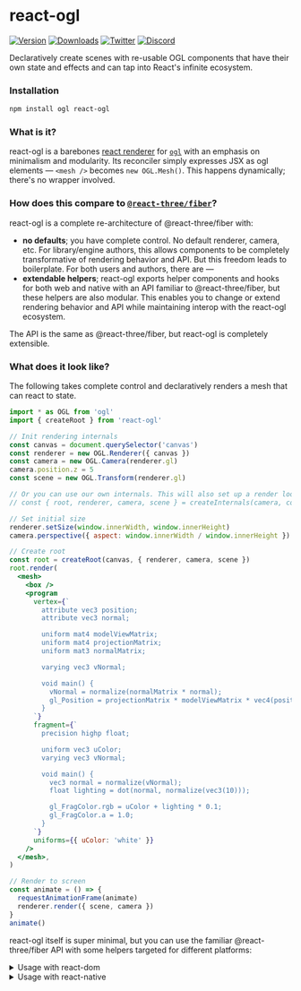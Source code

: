 # react-ogl

[![Version](https://img.shields.io/npm/v/react-ogl?style=flat&colorA=000000&colorB=000000)](https://npmjs.com/package/react-ogl)
[![Downloads](https://img.shields.io/npm/dt/react-ogl.svg?style=flat&colorA=000000&colorB=000000)](https://npmjs.com/package/react-ogl)
[![Twitter](https://img.shields.io/twitter/follow/pmndrs?label=%40pmndrs&style=flat&colorA=000000&colorB=000000&logo=twitter&logoColor=000000)](https://twitter.com/pmndrs)
[![Discord](https://img.shields.io/discord/740090768164651008?style=flat&colorA=000000&colorB=000000&label=discord&logo=discord&logoColor=000000)](https://discord.gg/poimandres)

Declaratively create scenes with re-usable OGL components that have their own state and effects and can tap into React's infinite ecosystem.

### Installation

```bash
npm install ogl react-ogl
```

### What is it?

react-ogl is a barebones [react renderer](https://reactjs.org/docs/codebase-overview.html#renderers) for [`ogl`](https://npmjs.com/ogl) with an emphasis on minimalism and modularity. Its reconciler simply expresses JSX as ogl elements — `<mesh />` becomes `new OGL.Mesh()`. This happens dynamically; there's no wrapper involved.

### How does this compare to [`@react-three/fiber`](https://github.com/pmndrs/react-three-fiber)?

react-ogl is a complete re-architecture of @react-three/fiber with:

- **no defaults**; you have complete control. No default renderer, camera, etc. For library/engine authors, this allows components to be completely transformative of rendering behavior and API. But this freedom leads to boilerplate. For both users and authors, there are —
- **extendable helpers**; react-ogl exports helper components and hooks for both web and native with an API familiar to @react-three/fiber, but these helpers are also modular. This enables you to change or extend rendering behavior and API while maintaining interop with the react-ogl ecosystem.

The API is the same as @react-three/fiber, but react-ogl is completely extensible.

### What does it look like?

The following takes complete control and declaratively renders a mesh that can react to state.

```jsx
import * as OGL from 'ogl'
import { createRoot } from 'react-ogl'

// Init rendering internals
const canvas = document.querySelector('canvas')
const renderer = new OGL.Renderer({ canvas })
const camera = new OGL.Camera(renderer.gl)
camera.position.z = 5
const scene = new OGL.Transform(renderer.gl)

// Or you can use our own internals. This will also set up a render loop.
// const { root, renderer, camera, scene } = createInternals(camera, config)

// Set initial size
renderer.setSize(window.innerWidth, window.innerHeight)
camera.perspective({ aspect: window.innerWidth / window.innerHeight })

// Create root
const root = createRoot(canvas, { renderer, camera, scene })
root.render(
  <mesh>
    <box />
    <program
      vertex={`
        attribute vec3 position;
        attribute vec3 normal;

        uniform mat4 modelViewMatrix;
        uniform mat4 projectionMatrix;
        uniform mat3 normalMatrix;

        varying vec3 vNormal;

        void main() {
          vNormal = normalize(normalMatrix * normal);
          gl_Position = projectionMatrix * modelViewMatrix * vec4(position, 1.0);
        }
      `}
      fragment={`
        precision highp float;

        uniform vec3 uColor;
        varying vec3 vNormal;

        void main() {
          vec3 normal = normalize(vNormal);
          float lighting = dot(normal, normalize(vec3(10)));

          gl_FragColor.rgb = uColor + lighting * 0.1;
          gl_FragColor.a = 1.0;
        }
      `}
      uniforms={{ uColor: 'white' }}
    />
  </mesh>,
)

// Render to screen
const animate = () => {
  requestAnimationFrame(animate)
  renderer.render({ scene, camera })
}
animate()
```

react-ogl itself is super minimal, but you can use the familiar @react-three/fiber API with some helpers targeted for different platforms:

<details>
  <summary>Usage with react-dom</summary>

<br />

This example uses [`create-react-app`](https://reactjs.org/docs/create-a-new-react-app.html#create-react-app) for the sake of simplicity, but you can use your own environment or [create a codesandbox](https://react.new).

```bash
# Create app
npx create-react-app my-app
cd my-app

# Install dependencies
npm install ogl react-ogl

# Start
npm run start
```

Inside of our app, we can use the same API as @react-three/fiber but with OGL elements and methods.

```jsx
import { useRef, useState } from 'react'
import { useFrame, Canvas } from 'react-ogl/web'
import { render } from 'react-dom'

const Box = (props) => {
  const mesh = useRef()
  const [hovered, setHover] = useState(false)
  const [active, setActive] = useState(false)

  useFrame(() => (mesh.current.rotation.x += 0.01))

  return (
    <mesh
      {...props}
      ref={mesh}
      scale={active ? 1.5 : 1}
      onClick={() => setActive((value) => !value)}
      onPointerOver={() => setHover(true)}
      onPointerOut={() => setHover(false)}
    >
      <box />
      <program
        vertex={`
          attribute vec3 position;
          attribute vec3 normal;

          uniform mat4 modelViewMatrix;
          uniform mat4 projectionMatrix;
          uniform mat3 normalMatrix;

          varying vec3 vNormal;

          void main() {
            vNormal = normalize(normalMatrix * normal);
            gl_Position = projectionMatrix * modelViewMatrix * vec4(position, 1.0);
          }
        `}
        fragment={`
          precision highp float;

          uniform vec3 uColor;
          varying vec3 vNormal;

          void main() {
            vec3 normal = normalize(vNormal);
            float lighting = dot(normal, normalize(vec3(10)));

            gl_FragColor.rgb = uColor + lighting * 0.1;
            gl_FragColor.a = 1.0;
          }
        `}
        uniforms={{ uColor: hovered ? 'hotpink' : 'orange' }}
      />
    </mesh>
  )
}

render(
  <Canvas camera={{ position: [0, 0, 8] }}>
    <Box position={[-1.2, 0, 0]} />
    <Box position={[1.2, 0, 0]} />
  </Canvas>,
  document.getElementById('root'),
)
```

</details>

<details>
  <summary>Usage with react-native</summary>

<br />

This example uses [`expo-cli`](https://docs.expo.dev/get-started/create-a-new-app) but you can create a bare app with `react-native` CLI as well.

```bash
# Create app and cd into it
npx expo init my-app # or npx react-native init my-app
cd my-app

# Automatically install & link expo modules
npx install-expo-modules
expo install expo-gl

# Install NPM dependencies
npm install ogl react-ogl

# Start
npm run start
```

We'll also need to configure `metro.config.js` to look for the mjs file extension that ogl uses.

```js
module.exports = {
  resolver: {
    sourceExts: ['json', 'js', 'jsx', 'ts', 'tsx', 'cjs', 'mjs'],
    assetExts: ['glb', 'gltf', 'png', 'jpg'],
  },
}
```

Inside of our app, you can use the same API as web while running on native OpenGLES — no webview needed.

```js
import React, { useRef, useState } from 'react'
import { useFrame, Canvas } from 'react-ogl/native'

const Box = (props) => {
  const mesh = useRef()
  const [hovered, setHover] = useState(false)
  const [active, setActive] = useState(false)

  useFrame(() => (mesh.current.rotation.x += 0.01))

  return (
    <mesh
      {...props}
      ref={mesh}
      scale={active ? 1.5 : 1}
      onClick={() => setActive((value) => !value)}
      onPointerOver={() => setHover(true)}
      onPointerOut={() => setHover(false)}
    >
      <box />
      <program
        vertex={`
          attribute vec3 position;
          attribute vec3 normal;

          uniform mat4 modelViewMatrix;
          uniform mat4 projectionMatrix;
          uniform mat3 normalMatrix;

          varying vec3 vNormal;

          void main() {
            vNormal = normalize(normalMatrix * normal);
            gl_Position = projectionMatrix * modelViewMatrix * vec4(position, 1.0);
          }
        `}
        fragment={`
          precision highp float;

          uniform vec3 uColor;
          varying vec3 vNormal;

          void main() {
            vec3 normal = normalize(vNormal);
            float lighting = dot(normal, normalize(vec3(10)));

            gl_FragColor.rgb = uColor + lighting * 0.1;
            gl_FragColor.a = 1.0;
          }
        `}
        uniforms={{ uColor: hovered ? 'hotpink' : 'orange' }}
      />
    </mesh>
  )
}

const App = () => (
  <Canvas camera={{ position: [0, 0, 8] }}>
    <Box position={[-1.2, 0, 0]} />
    <Box position={[1.2, 0, 0]} />
  </Canvas>
)

export default App
```

</details>
